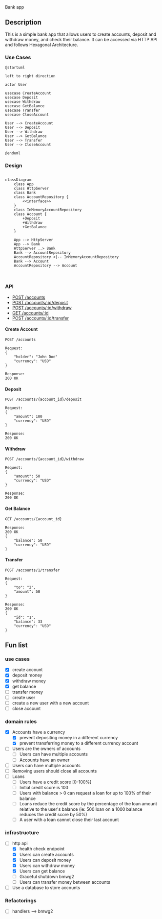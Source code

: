 Bank app

## Description
This is a simple bank app that allows users to create accounts, deposit and withdraw money, and check their balance.
It can be accessed via HTTP API and follows Hexagonal Architecture.



### Use Cases

```plantuml∂
@startuml

left to right direction

actor User

usecase CreateAccount
usecase Deposit
usecase Withdraw
usecase GetBalance
usecase Transfer
usecase CloseAccount

User --> CreateAccount
User --> Deposit
User --> Withdraw
User --> GetBalance
User --> Transfer
User --> CloseAccount

@enduml

```
### Design

```mermaid

classDiagram
    class App
    class HttpServer
    class Bank
    class AccountRepository {
        <<interface>>
    }
    class InMemoryAccountRepository
    class Account {
        +Deposit
        +Withdraw
        +GetBalance
    }
    
    App --> HttpServer
    App --> Bank
    HttpServer ..> Bank
    Bank --> AccountRepository
    AccountRepository <|-- InMemoryAccountRepository
    Bank --> Account
    AccountRepository --> Account
    


```

### API

- [POST /accounts](#create-account)
- [POST /accounts/:id/deposit](#deposit)
- [POST /accounts/:id/withdraw](#withdraw)
- [GET /accounts/:id](#get-balance)
- [POST /accounts/:id/transfer](#transfer)

#### Create Account
```
POST /accounts

Request: 
{
    "holder": "John Doe"
    "currency": "USD"
}

Response:
200 OK
```

#### Deposit
```
POST /accounts/{account_id}/deposit

Request:
{
    "amount": 100
    "currency": "USD"
}

Response:
200 OK
```

#### Withdraw
```
POST /accounts/{account_id}/withdraw

Request:
{
    "amount": 50
    "currency": "USD"
}

Response:
200 OK
```

#### Get Balance
```
GET /accounts/{account_id}

Response:
200 OK
{
    "balance": 50
    "currency": "USD"
}
```

#### Transfer
```
POST /accounts/1/transfer

Request:
{
    "to": "2",
    "amount": 50
}

Response:
200 OK
{
    "id": "1",
    "balance": 33
    "currency": "USD"
}
```



## Fun list

### use cases
- [x] create account
- [x] deposit money
- [x] withdraw money
- [x] get balance
- [ ] transfer money
- [ ] create user
- [ ] create a new user with a new account
- [ ] close account

### domain rules
- [x] Accounts have a currency
  - [x] prevent depositing money in a different currency
  - [x] prevent transferring money to a different currency account
- [ ] Users are the owners of accounts
  - [ ] Users can have multiple accounts
  - [ ] Accounts have an owner
- [ ] Users can have multiple accounts
- [ ] Removing users should close all accounts
- [ ] Loans
  - [ ] Users have a credit score [0-100%]
  - [ ] Initial credit score is 100
  - [ ] Users with balance > 0 can request a loan for up to 100% of their balance
  - [ ] Loans reduce the credit score by the percentage of the loan amount relative to the user's balance
    (ie: 500 loan on a 1000 balance reduces the credit score by 50%)
  - [ ] A user with a loan cannot close their last account

### infrastructure
- [ ] http api
  - [x] health check endpoint
  - [x] Users can create accounts
  - [x] Users can deposit money
  - [x] Users can withdraw money
  - [x] Users can get balance
  - [ ] Graceful shutdown bmwg2
  - [ ] Users can transfer money between accounts
- [ ] Use a database to store accounts

### Refactorings
- [ ] handlers --> bmwg2